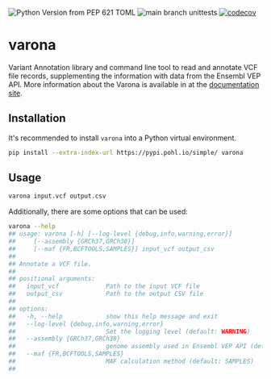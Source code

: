 ![Python Version from PEP 621 TOML](https://img.shields.io/python/required-version-toml?tomlFilePath=https%3A%2F%2Fraw.githubusercontent.com%2Fandypohl%2Fvarona%2Fmain%2Fpyproject.toml&logo=python)
![main branch unittests](https://github.com/andypohl/varona/actions/workflows/unittest.yml/badge.svg)
[![codecov](https://codecov.io/gh/andypohl/varona/graph/badge.svg?token=Bdlakar3V6)](https://codecov.io/gh/andypohl/varona)

# varona
Variant Annotation library and command line tool to read and annotate VCF
file records, supplementing the information with data from the Ensembl VEP
API.  More information about the Varona is available in at the
[documentation site](https://varona.pages.dev/).

## Installation

It's recommended to install `varona` into a Python virtual environment.

```bash
pip install --extra-index-url https://pypi.pohl.io/simple/ varona
```

## Usage

```bash
varona input.vcf output.csv
```

Additionally, there are some options that can be used:

```bash
varona --help
## usage: varona [-h] [--log-level {debug,info,warning,error}]
##     [--assembly {GRCh37,GRCh38}]
##     [--maf {FR,BCFTOOLS,SAMPLES}] input_vcf output_csv
## 
## Annotate a VCF file.
## 
## positional arguments:
##   input_vcf             Path to the input VCF file
##   output_csv            Path to the output CSV file
## 
## options:
##   -h, --help            show this help message and exit
##   --log-level {debug,info,warning,error}
##                         Set the logging level (default: WARNING)
##   --assembly {GRCh37,GRCh38}
##                         genome assembly used in Ensembl VEP API (default: GRCh37)
##   --maf {FR,BCFTOOLS,SAMPLES}
##                         MAF calculation method (default: SAMPLES)
## 
```
